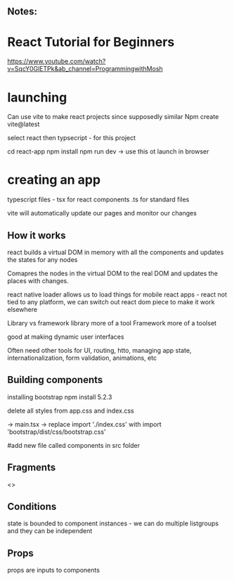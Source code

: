 ## Notes:
# React Tutorial for Beginners
https://www.youtube.com/watch?v=SqcY0GlETPk&ab_channel=ProgrammingwithMosh

# launching 
Can use vite to make react projects since supposedly similar
Npm create vite@latest

select react 
then typsecript - for this project

 cd react-app
  npm install
  npm run dev -> use this ot launch in browser

# creating an app

typescript files - tsx for react components .ts for standard files 

vite will automatically update our pages and monitor our changes

## How it works
react builds a virtual DOM in memory with all the components and updates the states for any nodes 

Comapres the nodes in the virtual DOM to the real DOM and updates the places with changes. 

react native loader allows us to load things for mobile react apps - react not tied to any platform, we can switch out react dom piece to make it work elsewhere 

Library vs framework 
library more of a tool 
Framework more of a toolset 

good at making dynamic user interfaces 

Often need other tools for UI, routing, htto, managing app state, internationalization, form validation, animations, etc 

## Building components
installing bootstrap 
npm install 5.2.3

delete all styles from app.css and index.css

-> main.tsx -> replace import './index.css' with import 'bootstrap/dist/css/bootstrap.css'

#add new file called components in src folder 

## Fragments
<>

## Conditions 

state is bounded to component instances - we can do multiple listgroups and they can be independent

## Props

props are inputs to components 